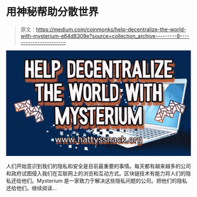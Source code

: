 # 用神秘帮助分散世界

> 原文：<https://medium.com/coinmonks/help-decentralize-the-world-with-mysterium-e64d8309e?source=collection_archive---------8----------------------->

![](img/cc4997b775778dd671113ccb8487d342.png)

人们开始意识到我们的隐私和安全是目前最重要的事情。每天都有越来越多的公司和政府试图侵入我们在互联网上的浏览和互动方式。区块链技术有能力将人们的隐私还给他们。Mysterium 是一家致力于解决这些隐私问题的公司。把他们的隐私还给他们。继续阅读…